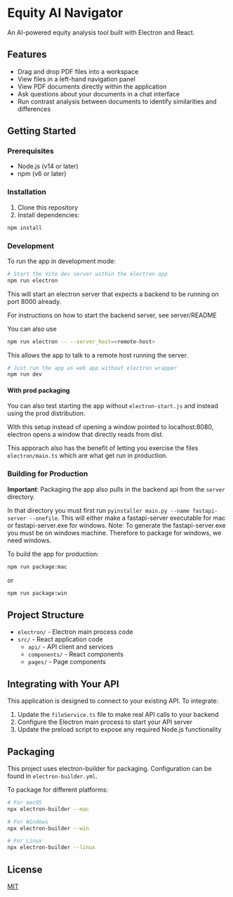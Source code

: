 # Equity AI Navigator

An AI-powered equity analysis tool built with Electron and React.

## Features

- Drag and drop PDF files into a workspace
- View files in a left-hand navigation panel
- View PDF documents directly within the application
- Ask questions about your documents in a chat interface
- Run contrast analysis between documents to identify similarities and differences

## Getting Started

### Prerequisites

- Node.js (v14 or later)
- npm (v6 or later)

### Installation

1. Clone this repository
2. Install dependencies:

```bash
npm install
```

### Development

To run the app in development mode:

```bash
# Start the Vite dev server within the electron app
npm run electron
```

This will start an electron server that expects a backend to be running on port 8000 already.

For instructions on how to start the backend server, see server/README

You can also use

```bash
npm run electron -- --server_host=<remote-host>
```

This allows the app to talk to a remote host running the server.

```bash
# Just run the app as web app without electron wrapper
npm run dev
```

#### With prod packaging

You can also test starting the app without `electron-start.js` and instead using the prod distribution.

With this setup instead of opening a window pointed to localhost:8080, electron opens a window that directly reads from dist.

This apporach also has the benefit of letting you exercise the files `electron/main.ts` which are what get run in production.

### Building for Production

**Important**: Packaging the app also pulls in the backend api from the `server` directory.

In that directory you must first run `pyinstaller main.py --name fastapi-server --onefile`. This will either make a fastapi-server executable for mac or fastapi-server.exe for windows. Note: To generate the fastapi-server.exe you must be on windows machine. Therefore to package for windows, we need windows.

To build the app for production:

```bash
npm run package:mac
```

or

```bash
npm run package:win
```

## Project Structure

- `electron/` - Electron main process code
- `src/` - React application code
  - `api/` - API client and services
  - `components/` - React components
  - `pages/` - Page components

## Integrating with Your API

This application is designed to connect to your existing API. To integrate:

1. Update the `fileService.ts` file to make real API calls to your backend
2. Configure the Electron main process to start your API server
3. Update the preload script to expose any required Node.js functionality

## Packaging

This project uses electron-builder for packaging. Configuration can be found in `electron-builder.yml`.

To package for different platforms:

```bash
# For macOS
npx electron-builder --mac

# For Windows
npx electron-builder --win

# For Linux
npx electron-builder --linux
```

## License

[MIT](LICENSE)
